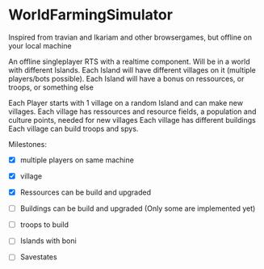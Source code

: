 # WorldFarmingSimulator
Inspired from travian and Ikariam and other browsergames, but offline on your local machine

An offline singleplayer RTS with a realtime component.
Will be in a world with different Islands.
Each Island will have different villages on it (multiple players/bots possible).
Each Island will have a bonus on ressources, or troops, or something else

Each Player starts with 1 village on a random Island and can make new villages.
Each village has ressources and resource fields, a population and culture points, needed for new villages
Each village has different buildings
Each village can build troops and spys.

Milestones:

-[x] multiple players on same machine

-[x] village 

-[x] Ressources can be build and upgraded

-[ ] Buildings can be build and upgraded (Only some are implemented yet)

-[ ] troops to build

-[ ] Islands with boni

-[ ] Savestates

